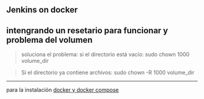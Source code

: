 Jenkins on docker
---
intengrando un resetario para funcionar  y problema del volumen
---
>soluciona el problema:
si el directorio está vacío:
sudo chown 1000 volume_dir

>Si el directorio ya contiene archivos:
sudo chown -R 1000 volume_dir
---
para la instalación [docker y docker compose](ttps://www.digitalocean.com/community/tutorials/como-instalar-y-usar-docker-en-ubuntu-16-04-es)
